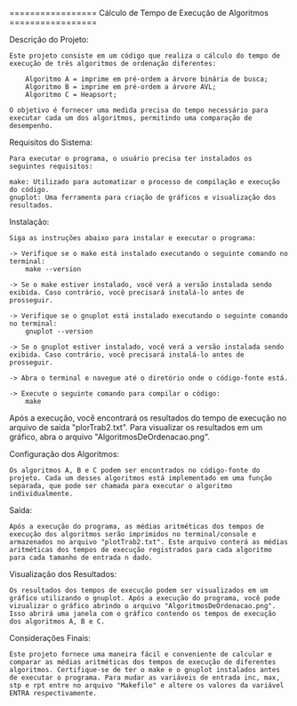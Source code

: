 ================= Cálculo de Tempo de Execução de Algoritmos =================

Descrição do Projeto:

    Este projeto consiste em um código que realiza o cálculo do tempo de execução de três algoritmos de ordenação diferentes: 

        Algoritmo A = imprime em pré-ordem a árvore binária de busca;
        Algoritmo B = imprime em pré-ordem a árvore AVL;
        Algoritmo C = Heapsort;

    O objetivo é fornecer uma medida precisa do tempo necessário para executar cada um dos algoritmos, permitindo uma comparação de desempenho.

Requisitos do Sistema:

    Para executar o programa, o usuário precisa ter instalados os seguintes requisitos:

    make: Utilizado para automatizar o processo de compilação e execução do código.
    gnuplot: Uma ferramenta para criação de gráficos e visualização dos resultados.

Instalação:

    Siga as instruções abaixo para instalar e executar o programa:

    -> Verifique se o make está instalado executando o seguinte comando no terminal:
        make --version

    -> Se o make estiver instalado, você verá a versão instalada sendo exibida. Caso contrário, você precisará instalá-lo antes de prosseguir.

    -> Verifique se o gnuplot está instalado executando o seguinte comando no terminal:
        gnuplot --version

    -> Se o gnuplot estiver instalado, você verá a versão instalada sendo exibida. Caso contrário, você precisará instalá-lo antes de prosseguir.

    -> Abra o terminal e navegue até o diretório onde o código-fonte está.

    -> Execute o seguinte comando para compilar o código:
        make

Após a execução, você encontrará os resultados do tempo de execução no arquivo de saída "plorTrab2.txt".
Para visualizar os resultados em um gráfico, abra o arquivo "AlgoritmosDeOrdenacao.png".

Configuração dos Algoritmos:

    Os algoritmos A, B e C podem ser encontrados no código-fonte do projeto. Cada um desses algoritmos está implementado em uma função separada, que pode ser chamada para executar o algoritmo individualmente.

Saída:

    Após a execução do programa, as médias aritméticas dos tempos de execução dos algoritmos serão imprimidos no terminal/console e armazenados no arquivo "plotTrab2.txt". Este arquivo conterá as médias aritméticas dos tempos de execução registrados para cada algoritmo para cada tamanho de entrada n dado.

Visualização dos Resultados:

    Os resultados dos tempos de execução podem ser visualizados em um gráfico utilizando o gnuplot. Após a execução do programa, você pode vizualizar o gráfico abrindo o arquivo "AlgoritmosDeOrdenacao.png". Isso abrirá uma janela com o gráfico contendo os tempos de execução dos algoritmos A, B e C.

Considerações Finais:

    Este projeto fornece uma maneira fácil e conveniente de calcular e comparar as médias aritméticas dos tempos de execução de diferentes algoritmos. Certifique-se de ter o make e o gnuplot instalados antes de executar o programa. Para mudar as variáveis de entrada inc, max, stp e rpt entre no arquivo "Makefile" e altere os valores da variável ENTRA respectivamente.